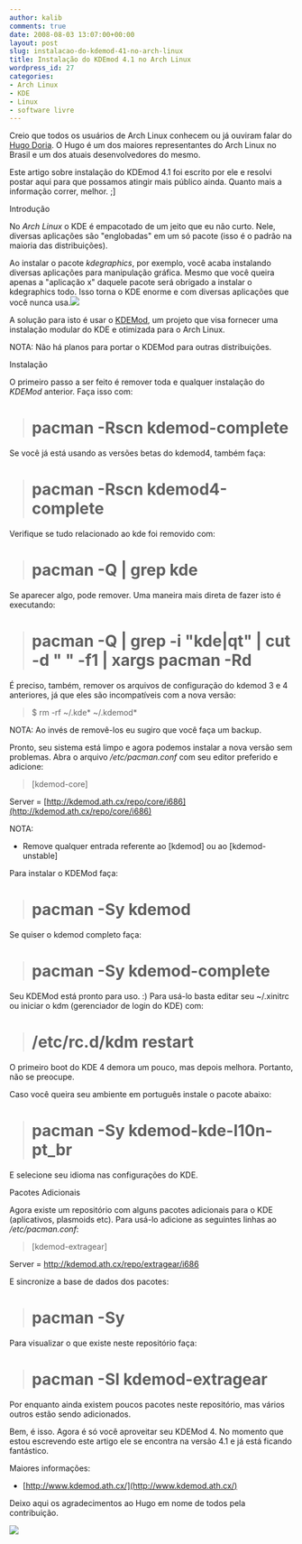 ```yaml
---
author: kalib
comments: true
date: 2008-08-03 13:07:00+00:00
layout: post
slug: instalacao-do-kdemod-41-no-arch-linux
title: Instalação do KDEmod 4.1 no Arch Linux
wordpress_id: 27
categories:
- Arch Linux
- KDE
- Linux
- software livre
---
```


Creio que todos os usuários de Arch Linux conhecem ou já ouviram falar do [Hugo Doria](http://hugodoria.org/). O Hugo é um dos maiores representantes do Arch Linux no Brasil e um dos atuais desenvolvedores do mesmo.




Este artigo sobre instalação do KDEmod 4.1 foi escrito por ele e resolvi postar aqui para que possamos atingir mais público ainda. Quanto mais a informação correr, melhor. ;]  

  

Introdução




No _Arch Linux_ o KDE é empacotado de um jeito que eu não curto. Nele, diversas aplicações são "englobadas" em um só pacote (isso é o padrão na maioria das distribuições).




Ao instalar o pacote _kdegraphics_, por exemplo, você acaba instalando diversas aplicações para manipulação gráfica. Mesmo que você queira apenas a "aplicação x" daquele pacote será obrigado a instalar o kdegraphics todo. Isso torna o KDE enorme e com diversas aplicações que você nunca usa.[![](http://bp3.blogger.com/_5kfJplBiYy0/SJWvv3vtmLI/AAAAAAAAAFM/snVgZsrb6Us/s200/thumb_kdemod41.png)](http://bp3.blogger.com/_5kfJplBiYy0/SJWvv3vtmLI/AAAAAAAAAFM/snVgZsrb6Us/s1600-h/thumb_kdemod41.png)




A solução para isto é usar o [KDEMod](http://www.kdemod.ath.cx/), um projeto que visa fornecer uma instalação modular do KDE e otimizada para o Arch Linux.




NOTA: Não há planos para portar o KDEMod para outras distribuições.




Instalação




O primeiro passo a ser feito é remover toda e qualquer instalação do _KDEMod_ anterior. Faça isso com:




> # pacman -Rscn kdemod-complete
> 
> 





Se você já está usando as versões betas do kdemod4, também faça:




> # pacman -Rscn kdemod4-complete
> 
> 





Verifique se tudo relacionado ao kde foi removido com:




> # pacman -Q | grep kde
> 
> 





Se aparecer algo, pode remover. Uma maneira mais direta de fazer isto é executando:




> # pacman -Q | grep -i "kde|qt" | cut -d " " -f1 | xargs pacman -Rd
> 
> 





É preciso, também, remover os arquivos de configuração do kdemod 3 e 4 anteriores, já que eles são incompatíveis com a nova versão:




> $ rm -rf ~/.kde* ~/.kdemod*
> 
> 





NOTA: Ao invés de removê-los eu sugiro que você faça um backup.




Pronto, seu sistema está limpo e agora podemos instalar a nova versão sem problemas. Abra o arquivo _/etc/pacman.conf_ com seu editor preferido e adicione:







> [kdemod-core]  

Server = [http://kdemod.ath.cx/repo/core/i686](http://kdemod.ath.cx/repo/core/i686)
> 
> 








NOTA:  








  * Remove qualquer entrada referente ao [kdemod] ou ao [kdemod-unstable]




Para instalar o KDEMod faça:




> # pacman -Sy kdemod
> 
> 





Se quiser o kdemod completo faça:




> # pacman -Sy kdemod-complete
> 
> 





Seu KDEMod está pronto para uso. :) Para usá-lo basta editar seu ~/.xinitrc ou iniciar o kdm (gerenciador de login do KDE) com:




> # /etc/rc.d/kdm restart
> 
> 





O primeiro boot do KDE 4 demora um pouco, mas depois melhora. Portanto, não se preocupe.




Caso você queira seu ambiente em português instale o pacote abaixo:




> # pacman -Sy kdemod-kde-l10n-pt_br
> 
> 





E selecione seu idioma nas configurações do KDE.




Pacotes Adicionais




Agora existe um repositório com alguns pacotes adicionais para o KDE (aplicativos, plasmoids etc). Para usá-lo adicione as seguintes linhas ao _/etc/pacman.conf_:







> [kdemod-extragear]  

Server = http://kdemod.ath.cx/repo/extragear/i686 
> 
> 








E sincronize a base de dados dos pacotes:  






> # pacman -Sy
> 
> 





Para visualizar o que existe neste repositório faça:




> # pacman -Sl kdemod-extragear
> 
> 





Por enquanto ainda existem poucos pacotes neste repositório, mas vários outros estão sendo adicionados.




Bem, é isso. Agora é só você aproveitar seu KDEMod 4. No momento que estou escrevendo este artigo ele se encontra na versão 4.1 e já está ficando fantástico.  

  

Maiores informações:






  * [http://www.kdemod.ath.cx/](http://www.kdemod.ath.cx/)




Deixo aqui os agradecimentos ao Hugo em nome de todos pela contribuição.




![](http://img376.imageshack.us/img376/8000/userbar635980sd7.gif)



